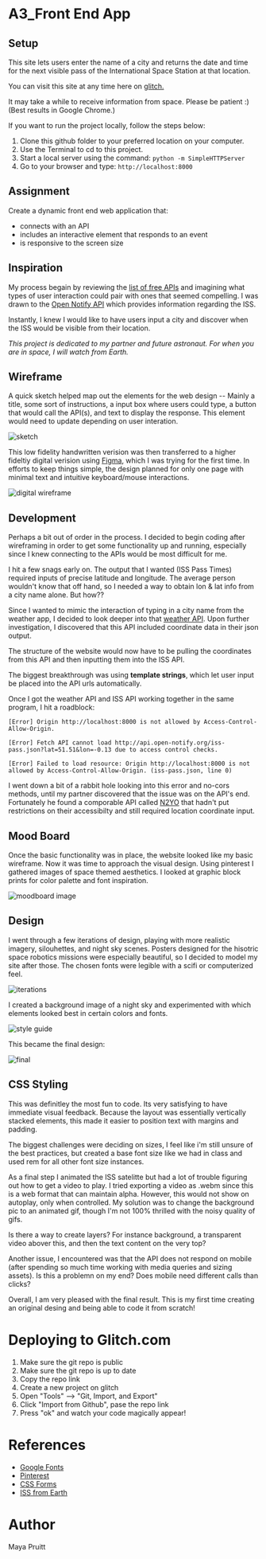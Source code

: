 # A3_Front End App
## Setup

This site lets users enter the name of a city and returns the date and time for the next visible pass of the International Space Station at that location. 

You can visit this site at any time here on [glitch.](https://pruitt-a3-frontendapp-iss.glitch.me)

It may take a while to receive information from space. Please be patient :)
(Best results in Google Chrome.)

If you want to run the project locally, follow the steps below:

1. Clone this github folder to your preferred location on your computer. 
2. Use the Terminal to cd to this project. 
3. Start a local server using the command: ```python -m SimpleHTTPServer```
4. Go to your browser and type: ```http://localhost:8000```

## Assignment

Create a dynamic front end web application that:

- connects with an API
- includes an interactive element that responds to an event 
- is responsive to the screen size

## Inspiration

My process begain by reviewing the [list of free APIs](https://github.com/public-apis/public-apis#text-analysis) and imagining what types of user interaction could pair with ones that seemed compelling. I was drawn to the [Open Notify API](http://open-notify.org/Open-Notify-API/ISS-Pass-Times/) which provides information regarding the ISS.

Instantly, I knew I would like to have users input a city and discover when the ISS would be visible from their location. 

*This project is dedicated to my partner and future astronaut. For when you are in space, I will watch from Earth.*

## Wireframe

A quick sketch helped map out the elements for the web design -- Mainly a title, some sort of instructions, a input box where users could type, a button that would call the API(s), and text to display the response. This element would need to update depending on user interation. 

![sketch](https://github.com/mayapruitt/A3_FrontEndApp/blob/master/documentation/outline.JPG)

This low fidelity handwritten verision was then transferred to a higher fideltiy digital verision using [Figma](https://www.figma.com/file/NCLBf8lVW6XSRqXC3nKzbl/Design?node-id=0%3A1), which I was trying for the first time. In efforts to keep things simple, the design planned for only one page with minimal text and intuitive keyboard/mouse interactions. 

![digital wireframe](https://github.com/mayapruitt/A3_FrontEndApp/blob/master/documentation/wireframe.png)

## Development

Perhaps a bit out of order in the process. I decided to begin coding after wireframing in order to get some functionality up and running, especially since I knew connecting to the APIs would be most difficult for me. 

I hit a few snags early on. The output that I wanted (ISS Pass Times) required inputs of precise latitude and longitude. The average person wouldn't know that off hand, so I needed a way to obtain lon & lat info from a city name alone. But how?? 

Since I wanted to mimic the interaction of typing in a city name from the weather app, I decided to look deeper into that [weather API](api.openweathermap.org). Upon further investigation, I discovered that this API included coordinate data in their json output. 

The structure of the website would now have to be pulling the coordinates from this API and then inputting them into the ISS API. 

The biggest breakthrough was using **template strings**, which let user input be placed into the API urls automatically. 

Once I got the weather API and ISS API working together in the same program, I hit a roadblock: 
```
[Error] Origin http://localhost:8000 is not allowed by Access-Control-Allow-Origin.

[Error] Fetch API cannot load http://api.open-notify.org/iss-pass.json?lat=51.51&lon=-0.13 due to access control checks.

[Error] Failed to load resource: Origin http://localhost:8000 is not allowed by Access-Control-Allow-Origin. (iss-pass.json, line 0)
```
I went down a bit of a rabbit hole looking into this error and no-cors methods, until my partner discovered that the issue was on the API's end. Fortunately he found a comporable API called [N2YO](https://www.n2yo.com/api/) that hadn't put restrictions on their accessibilty and still required location coordinate input. 

## Mood Board 

Once the basic functionality was in place, the website looked like my basic wireframe. Now it was time to approach the visual design. Using pinterest I gathered images of space themed aesthetics. I looked at graphic block prints for color palette and font inspiration.

![moodboard image](https://github.com/mayapruitt/A3_FrontEndApp/blob/master/documentation/moodboard.png)

## Design 

I went through a few iterations of design, playing with more realistic imagery, silouhettes, and night sky scenes.
Posters designed for the hisotric space robotics missions were especially beautiful, so I decided to model my site after those. The chosen fonts were legible with a scifi or computerized feel. 

![iterations](https://github.com/mayapruitt/A3_FrontEndApp/blob/master/documentation/iterations.png)

I created a background image of a night sky and experimented with which elements looked best in certain colors and fonts. 

![style guide](https://github.com/mayapruitt/A3_FrontEndApp/blob/master/documentation/styleguide.png)

This became the final design:

![final](https://github.com/mayapruitt/A3_FrontEndApp/blob/master/documentation/finaldesign.png)

## CSS Styling

This was definitley the most fun to code. Its very satisfying to have immediate visual feedback. Because the layout was essentially vertically stacked elements, this made it easier to position text with margins and padding. 

The biggest challenges were deciding on sizes, I feel like i'm still unsure of the best practices, but created a base font size like we had in class and used rem for all other font size instances. 

As a final step I animated the ISS satelitte but had a lot of trouble figuring out how to get a video to play. I tried exporting a video as .webm since this is a web format that can maintain alpha. However, this would not show on autoplay, only when controlled. My solution was to change the background pic to an animated gif, though I'm not 100% thrilled with the noisy quality of gifs. 

Is there a way to create layers? For instance background, a transparent video abover this, and then the text content on the very top?

Another issue, I encountered was that the API does not respond on mobile (after spending so much time working with media queries and sizing assets). Is this a problemn on my end? Does mobile need different calls than clicks?

Overall, I am very pleased with the final result. This is my first time creating an original desing and being able to code it from scratch!


# Deploying to Glitch.com
1. Make sure the git repo is public
2. Make sure the git repo is up to date
3. Copy the repo link
4. Create a new project on glitch
5. Open "Tools" --> "Git, Import, and Export"
6. Click "Import from Github", pase the repo link
7. Press "ok" and watch your code magically appear!

# References
- [Google Fonts](https://fonts.google.com/specimen/Inconsolata?selection.family=Inconsolata:400,700|Montserrat:400,700,800)
- [Pinterest](https://www.pinterest.com)
- [CSS Forms](https://www.w3schools.com/css/css_form.aspjavascript-frontend-guide.md#javascript-events)
- [ISS from Earth](https://www.youtube.com/watch?v=ktZxgfm2_7E&app=desktop)

# Author 
Maya Pruitt